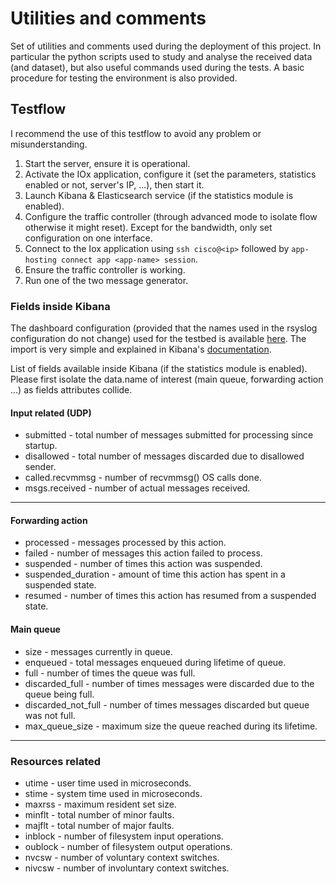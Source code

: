 # Utilities and comments

Set of utilities and comments used during the deployment of this project.
In particular the python scripts used to study and analyse the received data (and dataset),
but also useful commands used during the tests.
A basic procedure for testing the environment is also provided.

## Testflow
I recommend the use of this testflow to avoid any problem or misunderstanding.

1. Start the server, ensure it is operational.
3. Activate the IOx application, configure it (set the parameters, statistics enabled or not, server's IP, ...), then start it.
2. Launch Kibana & Elasticsearch service (if the statistics module is enabled).
4. Configure the traffic controller (through advanced mode to isolate flow otherwise it might reset). Except for the bandwidth, only set configuration on one interface.
5. Connect to the Iox application using `ssh cisco@<ip>` followed by `app-hosting connect app <app-name> session`.
6. Ensure the traffic controller is working.
5. Run one of the two message generator.


### Fields inside Kibana

The dashboard configuration (provided that the names used in the rsyslog configuration do not change) used for the testbed is available [here](misc/testbed/kibana-dashboard.ndjson). The import is very simple and explained in Kibana's [documentation](https://www.elastic.co/guide/en/kibana/current/managing-saved-objects.html).

List of fields available inside Kibana (if the statistics module is enabled).
Please first isolate the data.name of interest (main queue, forwarding action ...) as fields attributes collide.


#### Input related (UDP)
- submitted - total number of messages submitted for processing since startup.
- disallowed - total number of messages discarded due to disallowed sender.
- called.recvmmsg - number of recvmmsg() OS calls done.
- msgs.received - number of actual messages received.

--------
#### Forwarding action
- processed - messages processed by this action.
- failed - number of messages this action failed to process.
- suspended - number of times this action was suspended.
- suspended_duration - amount of time this action has spent in a suspended state.
- resumed - number of times this action has resumed from a suspended state.

#### Main queue
- size - messages currently in queue.
- enqueued - total messages enqueued during lifetime of queue.
- full - number of times the queue was full.
- discarded_full - number of times messages were discarded due to the queue being full.
- discarded_not_full - number of times messages discarded but queue was not full.
- max_queue_size - maximum size the queue reached during its lifetime.

--------
### Resources related
- utime - user time used in microseconds.
- stime - system time used in microseconds.
- maxrss - maximum resident set size.
- minflt - total number of minor faults.
- majflt - total number of major faults.
- inblock - number of filesystem input operations.
- oublock - number of filesystem output operations.
- nvcsw - number of voluntary context switches.
- nivcsw - number of involuntary context switches.
